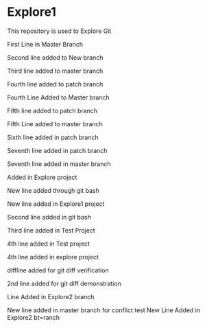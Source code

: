 # Explore1
This repository is used to Explore Git 

First Line in Master Branch

Second line added to New branch

Third line added to master branch

Fourth line added to patch branch

Fourth Line Added to Master branch

Fifth line added to patch branch

Fifth Line added to master branch

Sixth line added in patch branch


Seventh line added in patch branch

Seventh line added in master branch

Added in Explore project

New line added through git bash

New line added in Explore1 project

Second line added in git bash

Third line added in Test Project

4th line added in Test project

4th line added in explore project

diffline added for git diff verification

2nd line added for git diff demonstration

Line Added in Explore2 branch

New line added in master branch for conflict test
New Line Added in Explore2 bt=ranch
